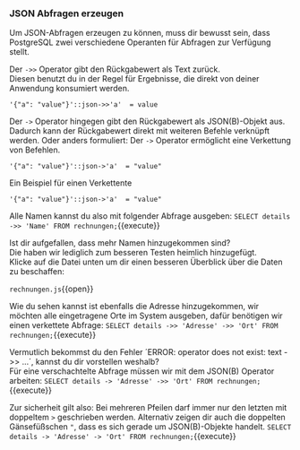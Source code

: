 ### JSON Abfragen erzeugen
Um JSON-Abfragen erzeugen zu können, muss dir bewusst sein, dass PostgreSQL zwei verschiedene Operanten für Abfragen zur Verfügung stellt.


Der `->>` Operator  gibt den Rückgabewert als Text zurück.  
Diesen benutzt du in der Regel für Ergebnisse, die direkt von deiner Anwendung konsumiert werden.
```
'{"a": "value"}'::json->>'a'  = value
```


Der `->` Operator hingegen gibt den Rückgabewert als JSON(B)-Objekt aus.  
Dadurch kann der Rückgabewert direkt mit weiteren Befehle verknüpft werden. Oder anders formuliert: Der `->` Operator ermöglicht eine Verkettung von Befehlen.
```
'{"a": "value"}'::json->'a'  = "value"
```
Ein Beispiel für einen Verkettente
```
'{"a": "value"}'::json->'a'  = "value"
```

Alle Namen kannst du also mit folgender Abfrage ausgeben:
`SELECT details ->> 'Name' FROM rechnungen;`{{execute}}

Ist dir aufgefallen, dass mehr Namen hinzugekommen sind?  
Die haben wir lediglich zum besseren Testen heimlich hinzugefügt.  
Klicke auf die Datei unten um dir einen besseren Überblick über die Daten zu beschaffen:

`rechnungen.js`{{open}} 


Wie du sehen kannst ist ebenfalls die Adresse hinzugekommen, wir möchten alle eingetragene Orte im System ausgeben, dafür benötigen wir einen verkettete Abfrage:
`SELECT details ->> 'Adresse' ->> 'Ort' FROM rechnungen;`{{execute}}

Vermutlich bekommst du den Fehler ´ERROR: operator does not exist: text ->> ...´, kannst du dir vorstellen weshalb?  
Für eine verschachtelte Abfrage müssen wir mit dem JSON(B) Operator arbeiten:
`SELECT details -> 'Adresse' ->> 'Ort' FROM rechnungen;`{{execute}}

Zur sicherheit gilt also: Bei mehreren Pfeilen darf immer nur den letzten mit doppeltem `>` geschrieben werden.
Alternativ zeigen dir auch die doppelten Gänsefüßschen `"`, dass es sich gerade um JSON(B)-Objekte handelt.
`SELECT details -> 'Adresse' -> 'Ort' FROM rechnungen;`{{execute}}
